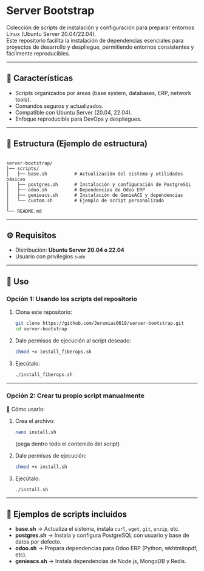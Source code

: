 # Server Bootstrap

Colección de scripts de instalación y configuración para preparar entornos Linux (Ubuntu Server 20.04/22.04).  
Este repositorio facilita la instalación de dependencias esenciales para proyectos de desarrollo y despliegue, permitiendo entornos consistentes y fácilmente reproducibles.

---

## 🚀 Características
- Scripts organizados por áreas (base system, databases, ERP, network tools).
- Comandos seguros y actualizados.
- Compatible con Ubuntu Server (20.04, 22.04).
- Enfoque reproducible para DevOps y despliegues.

---

## 📂 Estructura (Ejemplo de estructura)
```

server-bootstrap/
│── scripts/
│   ├── base.sh          # Actualización del sistema y utilidades básicas
│   ├── postgres.sh      # Instalación y configuración de PostgreSQL
│   ├── odoo.sh          # Dependencias de Odoo ERP
│   ├── genieacs.sh      # Instalación de GenieACS y dependencias
│   └── custom.sh        # Ejemplo de script personalizado
│
└── README.md

````

---

## ⚙️ Requisitos
- Distribución: **Ubuntu Server 20.04 o 22.04**
- Usuario con privilegios `sudo`

---

## 🔧 Uso

### Opción 1: Usando los scripts del repositorio

1. Clona este repositorio:
   ```bash
   git clone https://github.com/Jeremias0618/server-bootstrap.git
   cd server-bootstrap
   ````

2. Dale permisos de ejecución al script deseado:

   ```bash
   chmod +x install_fiberops.sh
   ```

3. Ejecútalo:

   ```bash
   ./install_fiberops.sh
   ```

---

### Opción 2: Crear tu propio script manualmente

📌 Cómo usarlo:

1. Crea el archivo:

   ```bash
   nano install.sh
   ```

   (pega dentro todo el contenido del script)

2. Dale permisos de ejecución:

   ```bash
   chmod +x install.sh
   ```

3. Ejecútalo:

   ```bash
   ./install.sh
   ```

---

## 📌 Ejemplos de scripts incluidos

* **base.sh** → Actualiza el sistema, instala `curl`, `wget`, `git`, `unzip`, etc.
* **postgres.sh** → Instala y configura PostgreSQL con usuario y base de datos por defecto.
* **odoo.sh** → Prepara dependencias para Odoo ERP (Python, wkhtmltopdf, etc).
* **genieacs.sh** → Instala dependencias de Node.js, MongoDB y Redis.
